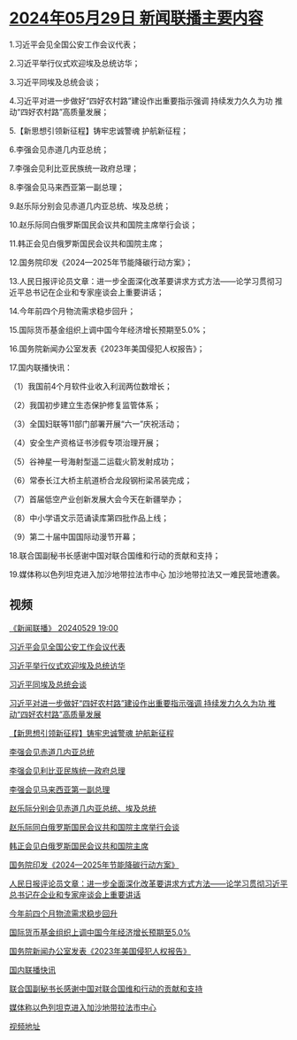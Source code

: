 # [2024年05月29日 新闻联播主要内容](https://tv.cctv.com/lm/xwlb/day/20240529.shtml)

1.习近平会见全国公安工作会议代表；

2.习近平举行仪式欢迎埃及总统访华；

3.习近平同埃及总统会谈；

4.习近平对进一步做好“四好农村路”建设作出重要指示强调 持续发力久久为功 推动“四好农村路”高质量发展；

5.【新思想引领新征程】铸牢忠诚警魂 护航新征程；

6.李强会见赤道几内亚总统；

7.李强会见利比亚民族统一政府总理；

8.李强会见马来西亚第一副总理；

9.赵乐际分别会见赤道几内亚总统、埃及总统；

10.赵乐际同白俄罗斯国民会议共和国院主席举行会谈；

11.韩正会见白俄罗斯国民会议共和国院主席；

12.国务院印发《2024—2025年节能降碳行动方案》；

13.人民日报评论员文章：进一步全面深化改革要讲求方式方法——论学习贯彻习近平总书记在企业和专家座谈会上重要讲话；

14.今年前四个月物流需求稳步回升；

15.国际货币基金组织上调中国今年经济增长预期至5.0%；

16.国务院新闻办公室发表《2023年美国侵犯人权报告》；

17.国内联播快讯：

（1）我国前4个月软件业收入利润两位数增长；

（2）我国初步建立生态保护修复监管体系；

（3）全国妇联等11部门部署开展“六一”庆祝活动；

（4）安全生产资格证书涉假专项治理开展；

（5）谷神星一号海射型遥二运载火箭发射成功；

（6）常泰长江大桥主航道桥合龙段钢桁梁吊装完成；

（7）首届低空产业创新发展大会今天在新疆举办；

（8）中小学语文示范诵读库第四批作品上线；

（9）第二十届中国国际动漫节开幕；

18.联合国副秘书长感谢中国对联合国维和行动的贡献和支持；

19.媒体称以色列坦克进入加沙地带拉法市中心 加沙地带拉法又一难民营地遭袭。

## 视频

[《新闻联播》 20240529 19:00](https://tv.cctv.com/2024/05/29/VIDEjXmPfQbQIxgb6epo7rLX240529.shtml)

[习近平会见全国公安工作会议代表](https://tv.cctv.com/2024/05/29/VIDEGIqkkBHGoeVRLYbTxj8K240529.shtml)

[习近平举行仪式欢迎埃及总统访华](https://tv.cctv.com/2024/05/29/VIDEY3CoEi5CACVjicLA2X12240529.shtml)

[习近平同埃及总统会谈](https://tv.cctv.com/2024/05/29/VIDEUVXwrBD7f7KFMiVwlal4240529.shtml)

[习近平对进一步做好“四好农村路”建设作出重要指示强调 持续发力久久为功 推动“四好农村路”高质量发展](https://tv.cctv.com/2024/05/29/VIDEEae9pKmYDfcJfzr6UmZH240529.shtml)

[【新思想引领新征程】铸牢忠诚警魂 护航新征程](https://tv.cctv.com/2024/05/29/VIDEBoIXGL90tKuecEfuHmNv240529.shtml)

[李强会见赤道几内亚总统](https://tv.cctv.com/2024/05/29/VIDE2yxUuuspRLyp58fiHaEf240529.shtml)

[李强会见利比亚民族统一政府总理](https://tv.cctv.com/2024/05/29/VIDEGodbtZzHQdUDc4yZQofw240529.shtml)

[李强会见马来西亚第一副总理](https://tv.cctv.com/2024/05/29/VIDEFjtq6K0mtUqF0KqxlsJL240529.shtml)

[赵乐际分别会见赤道几内亚总统、埃及总统](https://tv.cctv.com/2024/05/29/VIDETm3t6YoxFftY2UoQKjfv240529.shtml)

[赵乐际同白俄罗斯国民会议共和国院主席举行会谈](https://tv.cctv.com/2024/05/29/VIDEpWr96pYXZXZ1QkS9rYq0240529.shtml)

[韩正会见白俄罗斯国民会议共和国院主席](https://tv.cctv.com/2024/05/29/VIDEj0ieI7AAENE1pTm5Hzgk240529.shtml)

[国务院印发《2024—2025年节能降碳行动方案》](https://tv.cctv.com/2024/05/29/VIDEQenMGywxglBaTo0aL2kL240529.shtml)

[人民日报评论员文章：进一步全面深化改革要讲求方式方法——论学习贯彻习近平总书记在企业和专家座谈会上重要讲话](https://tv.cctv.com/2024/05/29/VIDEqUvnUoGHsJmItH00MWKw240529.shtml)

[今年前四个月物流需求稳步回升](https://tv.cctv.com/2024/05/29/VIDEFbGb2Y89g9CFTlVQVLYi240529.shtml)

[国际货币基金组织上调中国今年经济增长预期至5.0%](https://tv.cctv.com/2024/05/29/VIDEqJrZ9hmZsa2Yrvu6991J240529.shtml)

[国务院新闻办公室发表《2023年美国侵犯人权报告》](https://tv.cctv.com/2024/05/29/VIDEeeIMksx4frqd5hJKk1c5240529.shtml)

[国内联播快讯](https://tv.cctv.com/2024/05/29/VIDES3954LjtbsiLwmuS2Wt0240529.shtml)

[联合国副秘书长感谢中国对联合国维和行动的贡献和支持](https://tv.cctv.com/2024/05/29/VIDEwzvHfxHna8rbdAjfc4SC240529.shtml)

[媒体称以色列坦克进入加沙地带拉法市中心](https://tv.cctv.com/2024/05/29/VIDESGGj2565iYRKmYcuSnRU240529.shtml)

[视频地址](https://tv.cctv.com/lm/xwlb/day/20240529.shtml) 

